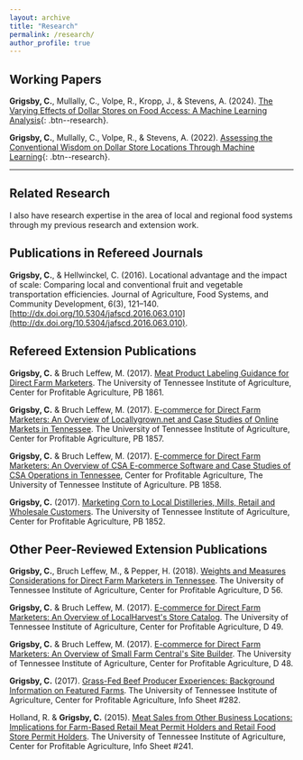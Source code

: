 ```yaml
---
layout: archive
title: "Research"
permalink: /research/
author_profile: true
---
```


## Working Papers

**Grigsby, C.**, Mullally, C., Volpe, R., Kropp, J., & Stevens, A. (2024). [The Varying Effects of Dollar Stores on Food Access: A Machine Learning Analysis](https://papers.ssrn.com/sol3/papers.cfm?abstract_id=4822647){: .btn--research}.

**Grigsby, C.**, Mullally, C., Volpe, R., & Stevens, A. (2022). [Assessing the Conventional Wisdom on Dollar Store Locations Through Machine Learning](https://papers.ssrn.com/sol3/papers.cfm?abstract_id=4840403){: .btn--research}.

--- 

## Related Research

I also have research expertise in the area of local and regional food systems through my previous research and extension work. 

## Publications in Refereed Journals

**Grigsby, C.**, & Hellwinckel, C. (2016). Locational advantage and the impact of scale: Comparing local and conventional fruit and vegetable transportation efficiencies. Journal of Agriculture, Food Systems, and Community Development, 6(3), 121–140. [http://dx.doi.org/10.5304/jafscd.2016.063.010](http://dx.doi.org/10.5304/jafscd.2016.063.010).


## Refereed Extension Publications 

**Grigsby, C.** & Bruch Leffew, M. (2017). [Meat Product Labeling Guidance for Direct Farm Marketers](https://utia.tennessee.edu/publications/wp-content/uploads/sites/269/2023/10/PB1861.pdf). The University of Tennessee Institute of Agriculture, Center for Profitable Agriculture, PB 1861.

**Grigsby, C.** & Bruch Leffew, M. (2017). [E-commerce for Direct Farm Marketers: An Overview of Locallygrown.net and Case Studies of Online Markets in Tennessee](https://utia.tennessee.edu/publications/wp-content/uploads/sites/269/2023/10/PB1857.pdf). The University of Tennessee Institute of Agriculture, Center for Profitable Agriculture, PB 1857.

**Grigsby, C.** & Bruch Leffew, M. (2017). [E-commerce for Direct Farm Marketers: An Overview of CSA E-commerce Software and Case Studies of CSA Operations in Tennessee](https://utia.tennessee.edu/publications/wp-content/uploads/sites/269/2023/10/PB1858.pdf), Center for Profitable Agriculture, The University of Tennessee Institute of Agriculture. PB 1858.

**Grigsby, C.** (2017). [Marketing Corn to Local Distilleries, Mills, Retail and Wholesale Customers](https://utia.tennessee.edu/publications/wp-content/uploads/sites/269/2023/10/PB1852.pdf). The University of Tennessee Institute of Agriculture, Center for Profitable Agriculture, PB 1852.

## Other Peer-Reviewed Extension Publications

**Grigsby, C.**, Bruch Leffew, M., & Pepper, H. (2018). [Weights and Measures Considerations for Direct Farm Marketers in Tennessee](https://utia.tennessee.edu/publications/wp-content/uploads/sites/269/2023/10/D56.pdf). The University of Tennessee Institute of Agriculture, Center for Profitable Agriculture, D 56.

**Grigsby, C.** & Bruch Leffew, M. (2017). [E-commerce for Direct Farm Marketers: An Overview of LocalHarvest's Store Catalog](https://utia.tennessee.edu/publications/wp-content/uploads/sites/269/2023/10/D49.pdf). The University of Tennessee Institute of Agriculture, Center for Profitable Agriculture, D 49.

**Grigsby, C.** & Bruch Leffew, M. (2017). [E-commerce for Direct Farm Marketers: An Overview of Small Farm Central's Site Builder](https://utia.tennessee.edu/publications/wp-content/uploads/sites/269/2023/10/D48.pdf). The University of Tennessee Institute of Agriculture, Center for Profitable Agriculture, D 48.

**Grigsby, C.** (2017). [Grass-Fed Beef Producer Experiences: Background Information on Featured Farms](https://utia.tennessee.edu/cpa/wp-content/uploads/sites/106/2020/10/CPA282.pdf). The University of Tennessee Institute of Agriculture, Center for Profitable Agriculture, Info Sheet #282.

Holland, R. & **Grigsby, C.** (2015). [Meat Sales from Other Business Locations: Implications for Farm-Based Retail Meat Permit Holders and Retail Food Store Permit Holders](https://utia.tennessee.edu/cpa/wp-content/uploads/sites/106/2020/10/CPA241.pdf). The University of Tennessee Institute of Agriculture, Center for Profitable Agriculture, Info Sheet #241.



